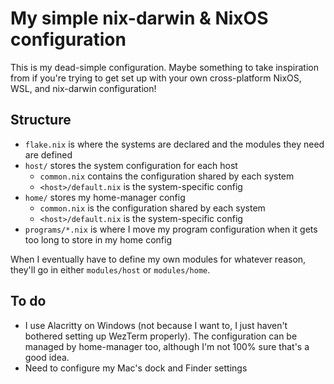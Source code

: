 # My simple nix-darwin & NixOS configuration

This is my dead-simple configuration. Maybe something to take inspiration from
if you're trying to get set up with your own cross-platform NixOS, WSL, and
nix-darwin configuration!

## Structure

- `flake.nix` is where the systems are declared and the modules they need are defined
- `host/` stores the system configuration for each host
  - `common.nix` contains the configuration shared by each system
  - `<host>/default.nix` is the system-specific config
- `home/` stores my home-manager config
  - `common.nix` is the configuration shared by each system
  - `<host>/default.nix` is the system-specific config
- `programs/*.nix` is where I move my program configuration when it gets too long to store in my home config

When I eventually have to define my own modules for whatever reason, they'll go
in either `modules/host` or `modules/home`.

## To do

- I use Alacritty on Windows (not because I want to, I just haven't bothered setting up WezTerm properly). The configuration can be managed by home-manager too, although I'm not 100% sure that's a good idea.
- Need to configure my Mac's dock and Finder settings
